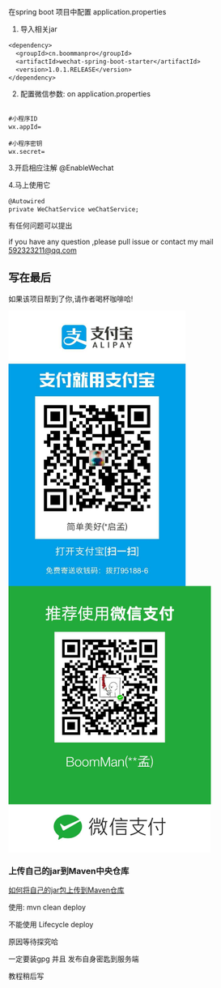 
在spring boot 项目中配置 application.properties




1. 导入相关jar

```
<dependency>
  <groupId>cn.boommanpro</groupId>
  <artifactId>wechat-spring-boot-starter</artifactId>
  <version>1.0.1.RELEASE</version>
</dependency>
```

2. 配置微信参数: on application.properties


```

#小程序ID
wx.appId=

#小程序密钥
wx.secret=

```


3.开启相应注解
@EnableWechat

4.马上使用它
```
@Autowired
private WeChatService weChatService;
```


有任何问题可以提出

if you have any question ,please pull issue or contact  my mail 592323211@qq.com


## 写在最后

如果该项目帮到了你,请作者喝杯咖啡哈!

<img src="https://raw.githubusercontent.com/BoomManPro/java-interview/master/personal/Ali_Pay.jpg" width="350" hegiht="200" align=center />
<img src="https://raw.githubusercontent.com/BoomManPro/java-interview/master/personal/WeChat_Pay.jpg" width="400" hegiht="1000" align=center />






### 上传自己的jar到Maven中央仓库

[如何将自己的jar包上传到Maven仓库](https://blog.csdn.net/boom_man/article/details/84753028)

使用:
mvn clean deploy

不能使用 Lifecycle deploy

原因等待探究哈

一定要装gpg 并且 发布自身密匙到服务端

教程稍后写
